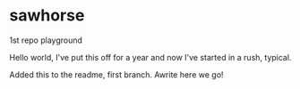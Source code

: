 # sawhorse
1st repo playground

Hello world, I've put this off for a year and now I've started in a rush, typical.

Added this to the readme, first branch. Awrite here we go!
